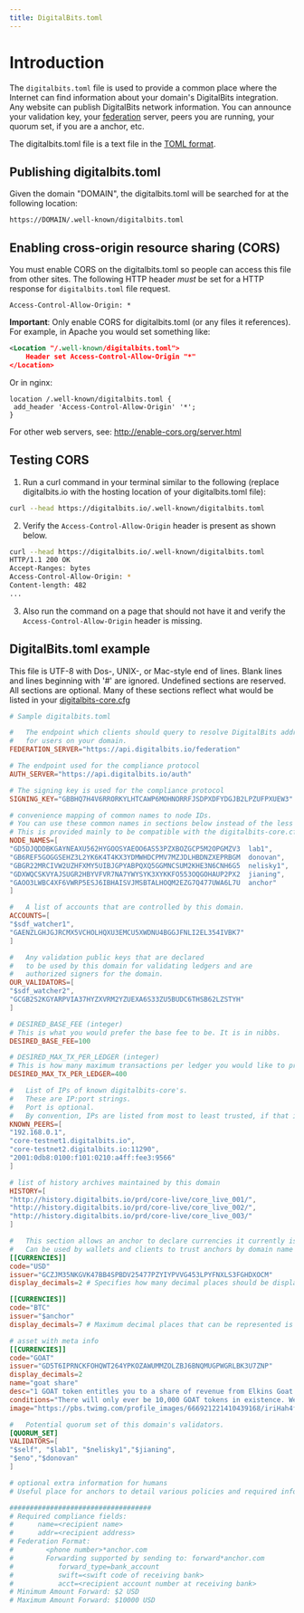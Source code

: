 ```yaml
---
title: DigitalBits.toml
---
```


# Introduction

The `digitalbits.toml` file is used to provide a common place where the Internet can find information about your domain's DigitalBits integration. Any website can publish DigitalBits network information. You can announce your validation key, your [federation](./federation.md) server, peers you are running, your quorum set, if you are a anchor, etc.

The digitalbits.toml file is a text file in the [TOML format](https://github.com/toml-lang/toml).

## Publishing digitalbits.toml

Given the domain "DOMAIN", the digitalbits.toml will be searched for at the following location:

`https://DOMAIN/.well-known/digitalbits.toml`

## Enabling cross-origin resource sharing (CORS)
You must enable CORS on the digitalbits.toml so people can access this file from other sites. The following HTTP header *must* be set for a HTTP response for `digitalbits.toml` file request.

```
Access-Control-Allow-Origin: *
```

**Important**: Only enable CORS for digitalbits.toml (or any files it references). For example, in Apache you would set something like:

```xml
<Location "/.well-known/digitalbits.toml">
    Header set Access-Control-Allow-Origin "*"
</Location>
```

Or in nginx:

```
location /.well-known/digitalbits.toml {
 add_header 'Access-Control-Allow-Origin' '*';
}
```

For other web servers, see: http://enable-cors.org/server.html

## Testing CORS

1. Run a curl command in your terminal similar to the following (replace digitalbits.io with the hosting location of your digitalbits.toml file):

  ```bash
  curl --head https://digitalbits.io/.well-known/digitalbits.toml
  ```

2. Verify the `Access-Control-Allow-Origin` header is present as shown below.

  ```bash
  curl --head https://digitalbits.io/.well-known/digitalbits.toml
  HTTP/1.1 200 OK
  Accept-Ranges: bytes
  Access-Control-Allow-Origin: *
  Content-length: 482
  ...
  ```

3. Also run the command on a page that should not have it and verify the `Access-Control-Allow-Origin` header is missing.

## DigitalBits.toml example

This file is UTF-8 with Dos-, UNIX-, or Mac-style end of lines.
Blank lines and lines beginning with '#' are ignored.
Undefined sections are reserved.
All sections are optional.
Many of these sections reflect what would be listed in your [digitalbits-core.cfg](https://github.com/xdbfoundation/blob/master/docs/digitalbits-core_example.cfg)

```toml
# Sample digitalbits.toml

#   The endpoint which clients should query to resolve DigitalBits addresses
#   for users on your domain.
FEDERATION_SERVER="https://api.digitalbits.io/federation"

# The endpoint used for the compliance protocol
AUTH_SERVER="https://api.digitalbits.io/auth"

# The signing key is used for the compliance protocol
SIGNING_KEY="GBBHQ7H4V6RRORKYLHTCAWP6MOHNORRFJSDPXDFYDGJB2LPZUFPXUEW3"

# convenience mapping of common names to node IDs.
# You can use these common names in sections below instead of the less friendly nodeID.
# This is provided mainly to be compatible with the digitalbits-core.cfg
NODE_NAMES=[
"GD5DJQDDBKGAYNEAXU562HYGOOSYAEOO6AS53PZXBOZGCP5M2OPGMZV3  lab1",
"GB6REF5GOGGSEHZ3L2YK6K4T4KX3YDMWHDCPMV7MZJDLHBDNZXEPRBGM  donovan",
"GBGR22MRCIVW2UZHFXMY5UIBJGPYABPQXQ5GGMNCSUM2KHE3N6CNH6G5  nelisky1",
"GDXWQCSKVYAJSUGR2HBYVFVR7NA7YWYSYK3XYKKFO553OQGOHAUP2PX2  jianing",
"GAOO3LWBC4XF6VWRP5ESJ6IBHAISVJMSBTALHOQM2EZG7Q477UWA6L7U  anchor"
]

#   A list of accounts that are controlled by this domain.
ACCOUNTS=[
"$sdf_watcher1",
"GAENZLGHJGJRCMX5VCHOLHQXU3EMCU5XWDNU4BGGJFNLI2EL354IVBK7"
]

#   Any validation public keys that are declared
#   to be used by this domain for validating ledgers and are
#   authorized signers for the domain.
OUR_VALIDATORS=[
"$sdf_watcher2",
"GCGB2S2KGYARPVIA37HYZXVRM2YZUEXA6S33ZU5BUDC6THSB62LZSTYH"
]

# DESIRED_BASE_FEE (integer)
# This is what you would prefer the base fee to be. It is in nibbs.
DESIRED_BASE_FEE=100

# DESIRED_MAX_TX_PER_LEDGER (integer)
# This is how many maximum transactions per ledger you would like to process.
DESIRED_MAX_TX_PER_LEDGER=400

#   List of IPs of known digitalbits-core's.
#   These are IP:port strings.
#   Port is optional.
#   By convention, IPs are listed from most to least trusted, if that information is known.
KNOWN_PEERS=[
"192.168.0.1",
"core-testnet1.digitalbits.io",
"core-testnet2.digitalbits.io:11290",
"2001:0db8:0100:f101:0210:a4ff:fee3:9566"
]

# list of history archives maintained by this domain
HISTORY=[
"http://history.digitalbits.io/prd/core-live/core_live_001/",
"http://history.digitalbits.io/prd/core-live/core_live_002/",
"http://history.digitalbits.io/prd/core-live/core_live_003/"
]

#   This section allows an anchor to declare currencies it currently issues.
#   Can be used by wallets and clients to trust anchors by domain name
[[CURRENCIES]]
code="USD"
issuer="GCZJM35NKGVK47BB4SPBDV25477PZYIYPVVG453LPYFNXLS3FGHDXOCM"
display_decimals=2 # Specifies how many decimal places should be displayed by clients to end users.

[[CURRENCIES]]
code="BTC"
issuer="$anchor"
display_decimals=7 # Maximum decimal places that can be represented is 7

# asset with meta info
[[CURRENCIES]]
code="GOAT"
issuer="GD5T6IPRNCKFOHQWT264YPKOZAWUMMZOLZBJ6BNQMUGPWGRLBK3U7ZNP"
display_decimals=2
name="goat share"
desc="1 GOAT token entitles you to a share of revenue from Elkins Goat Farm."
conditions="There will only ever be 10,000 GOAT tokens in existence. We will distribute the revenue share annually on Jan. 15th"
image="https://pbs.twimg.com/profile_images/666921221410439168/iriHah4f.jpg"

#   Potential quorum set of this domain's validators.
[QUORUM_SET]
VALIDATORS=[
"$self", "$lab1", "$nelisky1","$jianing",
"$eno","$donovan"
]

# optional extra information for humans
# Useful place for anchors to detail various policies and required info

###################################
# Required compliance fields:
#      name=<recipient name>
#      addr=<recipient address>
# Federation Format:  
#        <phone number>*anchor.com
#        Forwarding supported by sending to: forward*anchor.com
#           forward_type=bank_account
#           swift=<swift code of receiving bank>
#           acct=<recipient account number at receiving bank>
# Minimum Amount Forward: $2 USD
# Maximum Amount Forward: $10000 USD


```
